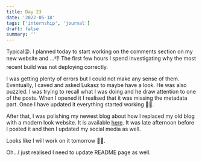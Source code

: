 ```yaml
---
title: Day 23
date: '2022-05-18'
tags: ['internship', 'journal']
draft: false
summary: ''
---
```


Typical😡. I planned today to start working on the comments section on my new website and ...👎
The first few hours I spend investigating why the most recent build was not deploying correctly.

I was getting plenty of errors but I could not make any sense of them. Eventually, I caved and asked Lukasz to maybe have a look.
He was also puzzled. I was trying to recall what I was doing and he draw attention to one of the posts. When I opened it I realised that
it was missing the metadata part. Once I have updated it everything started working 🤦‍♂️.

After that, I was polishing my newest blog about how I replaced my old blog with a modern look website. It is available [here](https://dev.to/m1ner/how-to-make-your-blog-feature-rich-with-nextjs-tailwind-css-and-vercel-3i0g). It was late afternoon before I posted it and then I updated my social media as well.

Looks like I will work on it tomorrow 🤷‍♂️.

Oh...I just realised I need to update README page as well.
